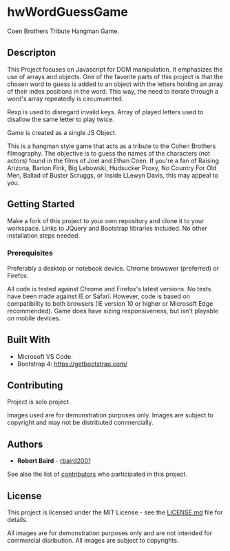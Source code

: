 # hwWordGuessGame
Coen Brothers Tribute Hangman Game.

## Descripton
This Project focuses on Javascript for DOM manipulation. It emphasizes the use of arrays and objects. One of the favorite parts of this project is that the chosen word to guess is added to an object with the letters holding an array of their index positions in the word. This way, the need to iterate through a word's array repeatedly is circumvented. 

Rexp is used to disregard invalid keys. Array of played letters used to disallow the same letter to play twice.

Game is created as a single JS Object.

This is a hangman style game that acts as a tribute to the Cohen Brothers filmography. The objective is to guess the names of the characters (not actors) found in the films of Joel and Ethan Coen. If you're a fan of Raising Arizona, Barton Fink, Big Lebowski, Hudsucker Proxy, No Country For Old Men, Ballad of Buster Scruggs, or Inside LLewyn Davis, this may appeal to you.

## Getting Started

Make a fork of this project to your own repository and clone it to your workspace. Links to JQuery and Bootstrap libraries included.  No other installation steps needed.

### Prerequisites
Preferably a desktop or notebook device. 
Chrome browswer (preferred) or Firefox.

All code is tested against Chrome and Firefox's latest versions. No tests have been made against IE or Safari. However, code is based on compatibility to both browsers (IE version 10 or higher or Microsoft Edge recommended). Game does have sizing responsiveness, but isn't playable on  mobile devices. 

## Built With
* Microsoft VS Code.
* Bootstrap 4:  https://getbootstrap.com/

## Contributing

Project is solo project.

Images used are for demonstration purposes only. Images are subject to copyright and may not be distributed commercially.

## Authors

* **Robert Baird** - [rbaird2001](https://github.com/rbaird2001)

See also the list of [contributors](https://github.com/rbaird2001/hwWordGuessGame/contributors) who participated in this project.

## License

This project is licensed under the MIT License - see the [LICENSE.md](LICENSE.md) file for details.

All images are for demonstration purposes only and are not intended for commercial disribution. All images are subject to copyrights.
